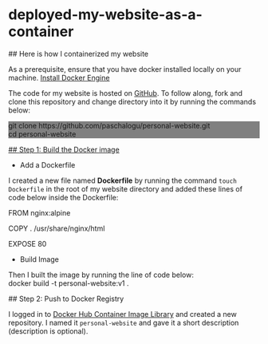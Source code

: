 # deployed-my-website-as-a-container

<p>## Here is how I containerized my website

As a prerequisite, ensure that you have docker installed locally on your machine. [Install Docker Engine](https://docs.docker.com/engine/install/)

The code for my website is hosted on [GitHub](https://github.com/paschalogu/personal-website).  To follow along, fork and clone this repository and change directory into it by running the commands below:</p>

<p style="background-color: grey">
git clone <span>https://github.com/paschalogu/personal-website.git</span><br>
cd personal-website</p>

<p><u>## Step 1: Build the Docker image</u>

- Add a Dockerfile

I created a new file named **Dockerfile** by running the command `touch Dockerfile` in the root of my website directory and added these lines of code below inside the Dockerfile:</p>
<p>FROM nginx:alpine <br>

COPY . /usr/share/nginx/html <br>

EXPOSE 80</p>
- Build Image

Then I built the image by running the line of code below: <br>
docker build -t personal-website:v1 .</b>
</p>
<p>## Step 2: Push to Docker Registry

I logged in to [Docker Hub Container Image Library](https://hub.docker.com/) and created a new repository.  I named it `personal-website` and gave it a short description (description is optional).</p>



